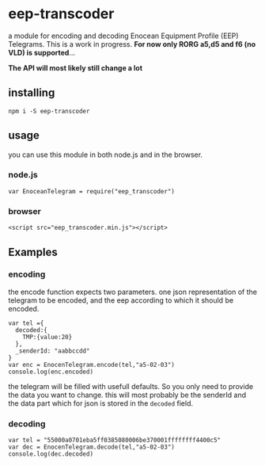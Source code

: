 # eep-transcoder

a module for encoding and decoding Enocean Equipment Profile (EEP) Telegrams.
This is a work in progress. **For now only RORG a5,d5 and f6 (no VLD) is supported**...

**The API will most likely still change a lot**

## installing

    npm i -S eep-transcoder

## usage

you can use this module in both node.js and in the browser.

### node.js

    var EnoceanTelegram = require("eep_transcoder")

### browser

    <script src="eep_transcoder.min.js"></script>

## Examples

### encoding

the encode function expects two parameters. one json representation of the telegram to be encoded, and the eep according to which it should be encoded.

    var tel ={
      decoded:{
        TMP:{value:20}
      },
      _senderId: "aabbccdd"
    }
    var enc = EnocenTelegram.encode(tel,"a5-02-03")
    console.log(enc.encoded)

the telegram will be filled with usefull defaults. So you only need to provide the data you want to change. this will most probably be the senderId and the data part which for json is stored in the `decoded` field.

### decoding

    var tel = "55000a0701eba5ff0385080006be370001ffffffff4400c5"
    var dec = EnocenTelegram.decode(tel,"a5-02-03")
    console.log(dec.decoded)
